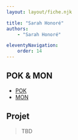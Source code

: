 ```yaml
---
layout: layout/fiche.njk

title: "Sarah Honoré"
authors:
    - "Sarah Honoré"

eleventyNavigation:
    order: 14
---
```


## POK & MON

* [POK](./pok)
* [MON](./mon)

## Projet

> TBD
